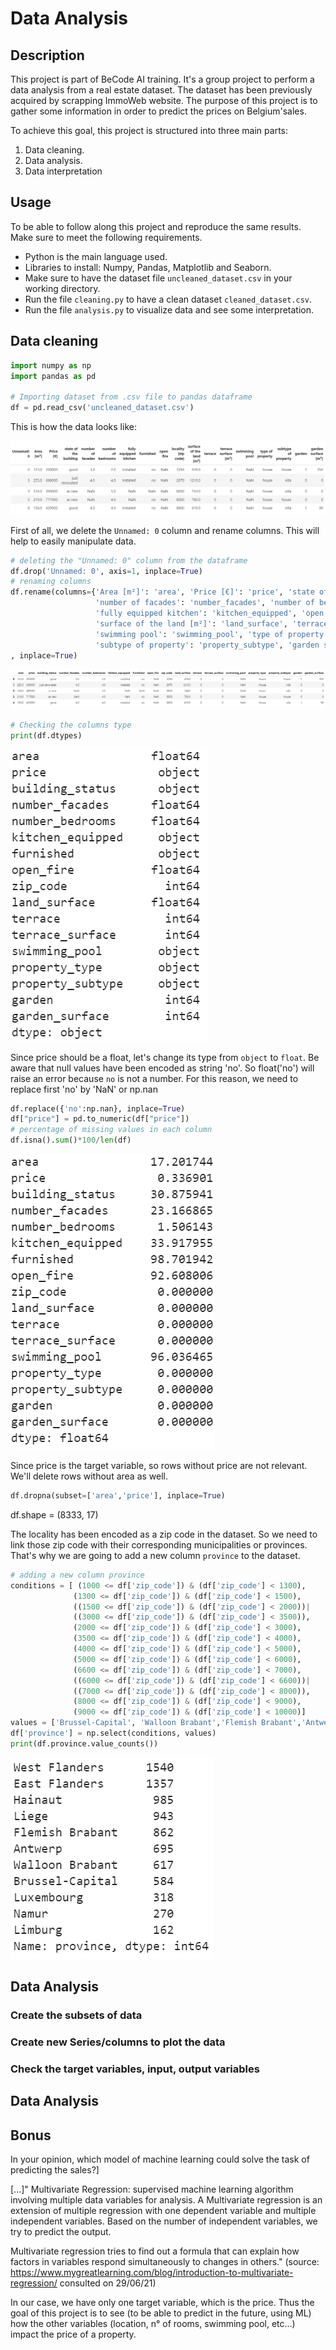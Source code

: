 # Data Analysis

## Description
This project is part of BeCode AI training. It's a group project to perform a data analysis from a real estate dataset. The dataset has been previously acquired by scrapping ImmoWeb website.
The purpose of this project is to gather some information in order to predict the prices on Belgium'sales.

To achieve this goal, this project is structured into three main parts:
1. Data cleaning.
2. Data analysis.
3. Data interpretation

## Usage
To be able to follow along this project and reproduce the same results. Make sure to meet the following requirements.

- Python is the main language used.
- Libraries to install: Numpy, Pandas, Matplotlib and Seaborn.
- Make sure to have the dataset file `uncleaned_dataset.csv` in your working directory.
- Run the file `cleaning.py` to have a clean dataset `cleaned_dataset.csv`.
- Run the file `analysis.py` to visualize data and see some interpretation.

## Data cleaning
```python
import numpy as np
import pandas as pd

# Importing dataset from .csv file to pandas dataframe
df = pd.read_csv('uncleaned_dataset.csv')
```
This is how the data looks like:

![Uncleaned Data](/images/Uncleaned_dataset.png)

First of all, we delete the `Unnamed: 0` column and rename columns. This will help to easily manipulate data.

```python
# deleting the "Unnamed: 0" column from the dataframe
df.drop('Unnamed: 0', axis=1, inplace=True)
# renaming columns
df.rename(columns={'Area [m²]': 'area', 'Price [€]': 'price', 'state of the building': 'building_status',
                   'number of facades': 'number_facades', 'number of bedrooms': 'number_bedrooms',
                   'fully equipped kitchen': 'kitchen_equipped', 'open fire': 'open_fire', 'locality [zip code]': 'zip_code',
                   'surface of the land [m²]': 'land_surface', 'terrace surface [m²]': 'terrace_surface',
                   'swimming pool': 'swimming_pool', 'type of property': 'property_type',
                   'subtype of property': 'property_subtype', 'garden surface [m²]': 'garden_surface'}
, inplace=True)
```

![Uncleaned Data](/images/Uncleaned_dataset1.png)

```python
# Checking the columns type
print(df.dtypes)
```
![Data type](/images/dtypes.png)

Since price should be a float, let's change its type from `object` to `float`. Be aware that null values have been encoded as string 'no'.
So float('no') will raise an error because `no` is not a number. For this reason, we need to replace first 'no' by 'NaN' or np.nan
```python
df.replace({'no':np.nan}, inplace=True)
df["price"] = pd.to_numeric(df["price"])
# percentage of missing values in each column
df.isna().sum()*100/len(df)
```
![Missing Values](/images/missing_values.png)

Since price is the target variable, so rows without price are not relevant. We'll delete rows without area as well.
```python
df.dropna(subset=['area','price'], inplace=True)
```
df.shape = (8333, 17)

The locality has been encoded as a zip code in the dataset. So we need to link those zip code with their corresponding municipalities or provinces. That's why we are going to add a new column `province` to the dataset.
```python
# adding a new column province
conditions = [ (1000 <= df['zip_code']) & (df['zip_code'] < 1300),
              (1300 <= df['zip_code']) & (df['zip_code'] < 1500),
              ((1500 <= df['zip_code']) & (df['zip_code'] < 2000))| 
              ((3000 <= df['zip_code']) & (df['zip_code'] < 3500)),
              (2000 <= df['zip_code']) & (df['zip_code'] < 3000),
              (3500 <= df['zip_code']) & (df['zip_code'] < 4000),
              (4000 <= df['zip_code']) & (df['zip_code'] < 5000),
              (5000 <= df['zip_code']) & (df['zip_code'] < 6000),
              (6600 <= df['zip_code']) & (df['zip_code'] < 7000),
              ((6000 <= df['zip_code']) & (df['zip_code'] < 6600))|
              ((7000 <= df['zip_code']) & (df['zip_code'] < 8000)),
              (8000 <= df['zip_code']) & (df['zip_code'] < 9000),
              (9000 <= df['zip_code']) & (df['zip_code'] < 10000)]
values = ['Brussel-Capital', 'Walloon Brabant','Flemish Brabant','Antwerp','Limburg','Liege','Namur','Luxembourg','Hainaut','West Flanders','East Flanders']
df['province'] = np.select(conditions, values)
print(df.province.value_counts())
``` 
![Provinces](/images/provinces.png)

## Data Analysis

### Create the subsets of data 

### Create new Series/columns to plot the data

### Check the target variables, input, output variables

## Data Analysis


## Bonus
In your opinion, which model of machine learning could solve the task of predicting the sales?]

[...]" Multivariate Regression: supervised machine learning algorithm involving multiple data variables for analysis. A Multivariate regression is an extension of multiple regression with one dependent variable and multiple independent variables. Based on the number of independent variables, we try to predict the output.

Multivariate regression tries to find out a formula that can explain how factors in variables respond simultaneously to changes in others." (source: https://www.mygreatlearning.com/blog/introduction-to-multivariate-regression/ consulted on 29/06/21)

In our case, we have only one target variable, which is the price. Thus the goal of this project is to see (to be able to predict in the future, using ML) how the other variables (location, n° of rooms, swimming pool, etc...) impact the price of a property.